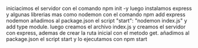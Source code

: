 iniciacimos el servidor con el comando npm init -y
luego instalamos express y algunas librerias mas como nodemon con el comando npm add express nodemon
añadimos al package.json el script "start": "nodemon index.js" y add type module.
luego creamos el archivo index.js y creamos el servidor con express, ademas de crear la ruta inicial con el metodo get.
añadimos al package.json el script start y lo ejecutamos con npm start

